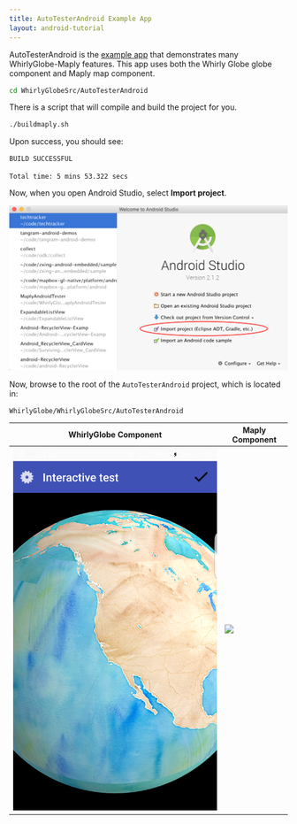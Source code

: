 ```yaml
---
title: AutoTesterAndroid Example App
layout: android-tutorial
---
```


AutoTesterAndroid is the [example app](https://github.com/mousebird/WhirlyGlobe/tree/develop_3_0/WhirlyGlobeSrc/AutoTesterAndroid) that demonstrates many WhirlyGlobe-Maply features. This app uses both the Whirly Globe globe component and Maply map component.

```sh
cd WhirlyGlobeSrc/AutoTesterAndroid
```

There is a script that will compile and build the project for you.

```sh
./buildmaply.sh
```

Upon success, you should see:

```
BUILD SUCCESSFUL

Total time: 5 mins 53.322 secs
```

Now, when you open Android Studio, select __Import project__.

![Import Project](resources/import-project.png)

Now, browse to the root of the `AutoTesterAndroid` project, which is located in:

```
WhirlyGlobe/WhirlyGlobeSrc/AutoTesterAndroid
```

| WhirlyGlobe Component | Maply Component |
| -- | -- |
| ![](resources/whirlyglobe-component.png) | ![](resources/maply-component.png)|